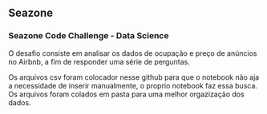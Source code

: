 ## Seazone
### Seazone Code Challenge - Data Science

O desafio consiste em analisar os dados de ocupação e preço de anúncios no
Airbnb, a fim de responder uma série de perguntas.

Os arquivos csv foram colocador nesse github para que o notebook não aja a necessidade de inserir manualmente, o proprio notebook faz essa busca. 
Os arquivos foram colados em pasta para uma melhor orgazização dos dados.

